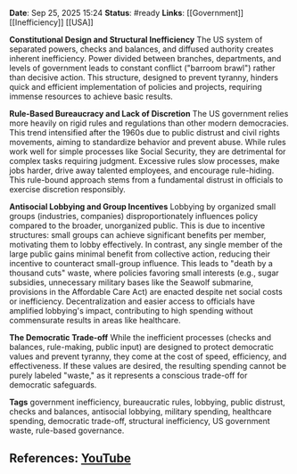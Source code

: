 **Date**: Sep 25, 2025 15:24
**Status**: #ready 
**Links**: [[Government]] [[Inefficiency]] [[USA]]  

**Constitutional Design and Structural Inefficiency**
The US system of separated powers, checks and balances, and diffused authority creates inherent inefficiency. Power divided between branches, departments, and levels of government leads to constant conflict ("barroom brawl") rather than decisive action. This structure, designed to prevent tyranny, hinders quick and efficient implementation of policies and projects, requiring immense resources to achieve basic results.

**Rule-Based Bureaucracy and Lack of Discretion**
The US government relies more heavily on rigid rules and regulations than other modern democracies. This trend intensified after the 1960s due to public distrust and civil rights movements, aiming to standardize behavior and prevent abuse. While rules work well for simple processes like Social Security, they are detrimental for complex tasks requiring judgment. Excessive rules slow processes, make jobs harder, drive away talented employees, and encourage rule-hiding. This rule-bound approach stems from a fundamental distrust in officials to exercise discretion responsibly.

**Antisocial Lobbying and Group Incentives**
Lobbying by organized small groups (industries, companies) disproportionately influences policy compared to the broader, unorganized public. This is due to incentive structures: small groups can achieve significant benefits per member, motivating them to lobby effectively. In contrast, any single member of the large public gains minimal benefit from collective action, reducing their incentive to counteract small-group influence. This leads to "death by a thousand cuts" waste, where policies favoring small interests (e.g., sugar subsidies, unnecessary military bases like the Seawolf submarine, provisions in the Affordable Care Act) are enacted despite net social costs or inefficiency. Decentralization and easier access to officials have amplified lobbying's impact, contributing to high spending without commensurate results in areas like healthcare.

**The Democratic Trade-off**
While the inefficient processes (checks and balances, rule-making, public input) are designed to protect democratic values and prevent tyranny, they come at the cost of speed, efficiency, and effectiveness. If these values are desired, the resulting spending cannot be purely labeled "waste," as it represents a conscious trade-off for democratic safeguards.

**Tags**
government inefficiency, bureaucratic rules, lobbying, public distrust, checks and balances, antisocial lobbying, military spending, healthcare spending, democratic trade-off, structural inefficiency, US government waste, rule-based governance.

## References: [YouTube](https://www.youtube.com/watch?v=DWK8n_46yoY)
